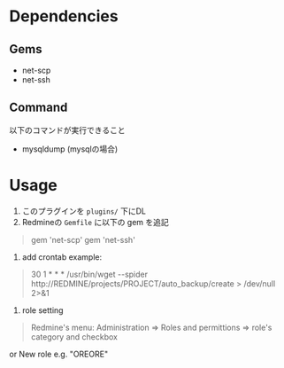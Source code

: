 # Dependencies

## Gems

- net-scp
- net-ssh

## Command

以下のコマンドが実行できること

- mysqldump (mysqlの場合)

# Usage

1. このプラグインを `plugins/` 下にDL
1. Redmineの `Gemfile` に以下の gem を追記

> gem 'net-scp'
> gem 'net-ssh'

1. add crontab example:

> 30 1 * * * /usr/bin/wget --spider http://REDMINE/projects/PROJECT/auto_backup/create > /dev/null 2>&1

1. role setting

> Redmine's menu: Administration => Roles and permittions => role's category and checkbox

or New role e.g. "OREORE"
